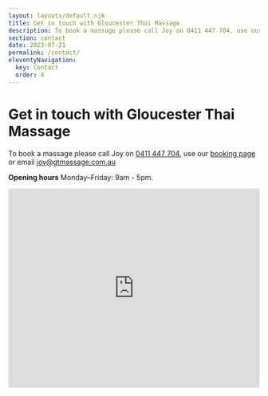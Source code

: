 ```yaml
---
layout: layouts/default.njk
title: Get in touch with Gloucester Thai Massage
description: To book a massage please call Joy on 0411 447 704, use our booking page or email joy@gtmassage.com.au. Gloucester Thai Massage is located at Shop 2/78 Church St, Gloucester, 2422
section: contact
date: 2023-07-21
permalink: /contact/
eleventyNavigation:
  key: Contact
  order: 4
---
```

<h1>Get in touch with Gloucester Thai Massage</h1>


To book a massage please call Joy on [0411 447 704](tel:+61411447704), use our [booking page](/booking/) or email [joy@gtmassage.com.au](mailto:joy@gtmassage.com.au)

**Opening hours**
Monday–Friday: 9am - 5pm.


<div><iframe style="border: 0;" src="https://www.google.com/maps/embed?pb=!1m18!1m12!1m3!1d3383.2224991144553!2d151.95628451516274!3d-32.00908613121064!2m3!1f0!2f0!3f0!3m2!1i1024!2i768!4f13.1!3m3!1m2!1s0x6b74fb9d2de44799%3A0xa934ccec4523423f!2sGloucester+Thai+Massage!5e0!3m2!1sen!2sau!4v1538548779459" width="100%" height="400px" frameborder="0" allowfullscreen="allowfullscreen"></iframe></div>
